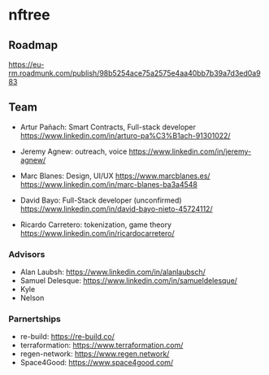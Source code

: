 # nftree

## Roadmap

https://eu-rm.roadmunk.com/publish/98b5254ace75a2575e4aa40bb7b39a7d3ed0a983

## Team

- Artur Pañach: Smart Contracts, Full-stack developer
  https://www.linkedin.com/in/arturo-pa%C3%B1ach-91301022/

- Jeremy Agnew: outreach, voice
  https://www.linkedin.com/in/jeremy-agnew/

- Marc Blanes: Design, UI/UX
  https://www.marcblanes.es/
  https://www.linkedin.com/in/marc-blanes-ba3a4548

- David Bayo: Full-Stack developer (unconfirmed)
  https://www.linkedin.com/in/david-bayo-nieto-45724112/

- Ricardo Carretero: tokenization, game theory
  https://www.linkedin.com/in/ricardocarretero/

### Advisors

- Alan Laubsh: https://www.linkedin.com/in/alanlaubsch/
- Samuel Delesque: https://www.linkedin.com/in/samueldelesque/
- Kyle
- Nelson

### Parnertships

- re-build: https://re-build.co/
- terraformation: https://www.terraformation.com/
- regen-network: https://www.regen.network/
- Space4Good: https://www.space4good.com/
